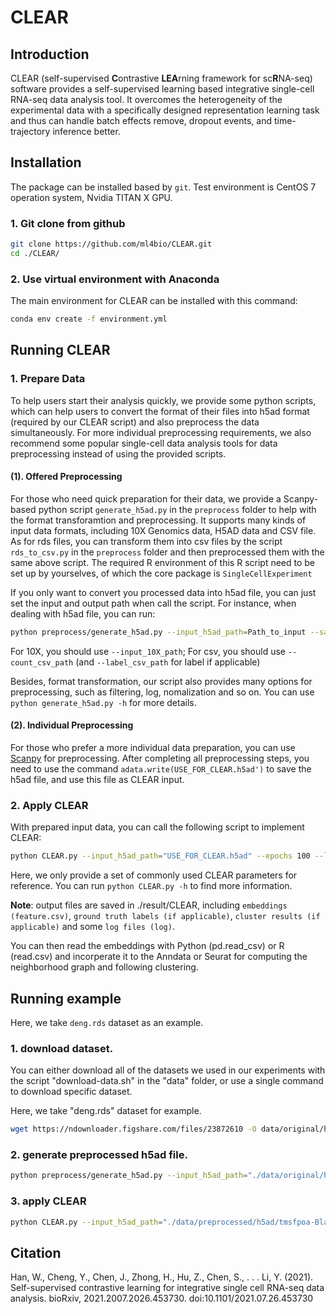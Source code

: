 # CLEAR

## Introduction

CLEAR (self-supervised **C**ontrastive **LEA**rning framework for sc**R**NA-seq) software provides a self-supervised learning based integrative single-cell RNA-seq data analysis tool. It overcomes the heterogeneity of the experimental data with a specifically designed representation learning task and thus can handle batch effects remove, dropout events, and time-trajectory inference better.

## Installation

The package can be installed based by `git`. Test environment is CentOS 7 operation system, Nvidia TITAN X GPU.

### 1. Git clone from github

```bash
git clone https://github.com/ml4bio/CLEAR.git
cd ./CLEAR/
```

### 2. Use virtual environment with Anaconda
The main environment for CLEAR can be installed with this command:
```bash
conda env create -f environment.yml
```

## Running CLEAR

### 1. Prepare Data

To help users start their analysis quickly, we provide some python scripts, 
which can help users to convert the format of their files into h5ad format (required by our CLEAR script) and also preprocess the data simultaneously.
For more individual preprocessing requirements, we also recommend some popular single-cell data analysis tools for data preprocessing instead of using the provided scripts.

#### (1). Offered Preprocessing

For those who need quick preparation for their data, we provide a Scanpy-based python script `generate_h5ad.py` in the `preprocess` folder to help with the format transforamtion and preprocessing. 
It supports many kinds of input data formats, including 10X Genomics data, H5AD data and CSV file. 
As for rds files, you can transform them into csv files by the script `rds_to_csv.py` in the `preprocess` folder and then preprocessed them with the same above script.
The required R environment of this R script need to be set up by yourselves, of which the core package is `SingleCellExperiment`

If you only want to convert you processed data into h5ad file, you can just set the input and output path when call the script. For instance, when dealing with h5ad file, you can run:
```bash
python preprocess/generate_h5ad.py --input_h5ad_path=Path_to_input --save_h5ad_dir=Path_to_Save_Folder
```
For 10X, you should use `--input_10X_path`; For csv, you should use `--count_csv_path` (and `--label_csv_path` for label if applicable)

Besides, format transformation, our script also provides many options for preprocessing, such as filtering, log, nomalization and so on. 
You can use `python generate_h5ad.py -h` for more details.

#### (2). Individual Preprocessing

For those who prefer a more individual data preparation, you can use [Scanpy](https://scanpy-tutorials.readthedocs.io/en/latest/) for preprocessing.
After completing all preprocessing steps, you need to use the command `adata.write(USE_FOR_CLEAR.h5ad')` to save the h5ad file, and use this file as CLEAR input.

### 2. Apply CLEAR

With prepared input data, you can call the following script to implement CLEAR:
```bash
python CLEAR.py --input_h5ad_path="USE_FOR_CLEAR.h5ad" --epochs 100 --lr 0.01 --batch_size 512 --pcl_r 1024 --cos --gpu 0
```
Here, we only provide a set of commonly used CLEAR parameters for reference. You can run `python CLEAR.py -h` to find more information.

**Note**: output files are saved in ./result/CLEAR, including `embeddings (feature.csv)`, `ground truth labels (if applicable)`, `cluster results (if applicable)` and some `log files (log)`.

You can then read the embeddings with Python (pd.read_csv) or R (read.csv) and incorperate it to the Anndata or Seurat for computing the neighborhood graph and following clustering.

## Running example

Here, we take `deng.rds` dataset as an example.

### 1. download dataset.

You can either download all of the datasets we used in our experiments with the script "download-data.sh" in the "data" folder, or use a single command to download specific dataset.

Here, we take "deng.rds" dataset for example.
```bash
wget https://ndownloader.figshare.com/files/23872610 -O data/original/h5ad/tmsfpoa-Bladder.h5ad
```

### 2. generate preprocessed h5ad file.
```bash
python preprocess/generate_h5ad.py --input_h5ad_path="./data/original/h5ad/tmsfpoa-Bladder.h5ad" --save_h5ad_dir="./data/preprocessed/h5ad/" --log
```

### 3. apply CLEAR
```bash
python CLEAR.py --input_h5ad_path="./data/preprocessed/h5ad/tmsfpoa-Bladder_preprocessed.h5ad" --epochs 100 --lr 1 --batch_size 512 --pcl_r 1024 --cos --gpu 0
```

## Citation

Han, W., Cheng, Y., Chen, J., Zhong, H., Hu, Z., Chen, S., . . . Li, Y. (2021). Self-supervised contrastive learning for integrative single cell RNA-seq data analysis. bioRxiv, 2021.2007.2026.453730. doi:10.1101/2021.07.26.453730

